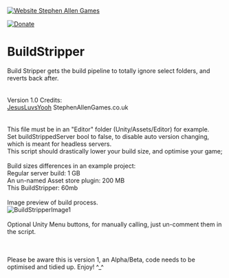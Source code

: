[![Website Stephen Allen Games](http://www.stephenallengames.co.uk/images/logo.gif)](http://www.stephenallengames.co.uk/games.php)

[![Donate](https://img.shields.io/badge/Donate-PayPal-green.svg)](https://www.paypal.com/cgi-bin/webscr?cmd=_donations&business=9PUGQGE4XDE4C&currency_code=GBP)

# BuildStripper
Build Stripper gets the build pipeline to totally ignore select folders, and reverts back after.  
<br/><br/>
Version 1.0  Credits:
<br/>
[JesusLuvsYooh](https://github.com/JesusLuvsYooh) StephenAllenGames.co.uk  
<br/><br/>
This file must be in an "Editor" folder (Unity/Assets/Editor) for example.
<br/>
Set buildStrippedServer bool to false, to disable auto version changing, which is meant for headless servers.
<br/>
This script should drastically lower your build size, and optimise your game;  
<br/>
Build sizes differences in an example project:<br/>
Regular server build: 1 GB<br/>
An un-named Asset store plugin: 200 MB<br/>
This BuildStripper: 60mb<br/>
<br/>
Image preview of build process.<br/>
![BuildStripperImage1](https://user-images.githubusercontent.com/57072365/147373339-f707e24b-64aa-4bdb-bed1-e7a233e08a56.jpg)
<br/><br/>
Optional Unity Menu buttons, for manually calling, just un-comment them in the script.<br/>
<br/><br/>

Please be aware this is version 1, an Alpha/Beta, code needs to be optimised and tidied up.
Enjoy!  ^_^


